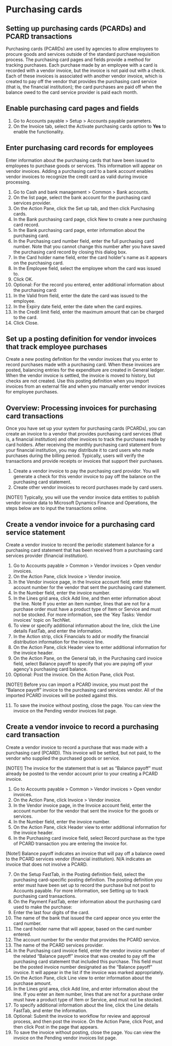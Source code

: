 # Purchasing cards


## Setting up purchasing cards (PCARDs) and PCARD transactions

Purchasing cards (PCARDs) are used by agencies to allow employees to procure goods and services outside of the standard purchase requisition process. The purchasing card pages and fields provide a method for tracking purchases. Each purchase made by an employee with a card is recorded with a vendor invoice, but the invoice is not paid out with a check. Each of these invoices is associated with another vendor invoice, which is created to pay off the vendor that provides the purchasing card service (that is, the financial institution); the card purchases are paid off when the balance owed to the card service provider is paid each month.

## Enable purchasing card pages and fields
1. Go to Accounts payable > Setup > Accounts payable parameters.
2. On the Invoice tab, select the Activate purchasing cards option to **Yes** to enable the functionality.

## Enter purchasing card records for employees
Enter information about the purchasing cards that have been issued to employees to purchase goods or services. This information will appear on vendor invoices. Adding a purchasing card to a bank account enables vendor invoices to recognize the credit card as valid during invoice processing.

1. Go to Cash and bank management > Common > Bank accounts.
2. On the list page, select the bank account for the purchasing card services provider.
3. On the Action Pane, click the Set up tab, and then click Purchasing cards.
4. In the Bank purchasing card page, click New to create a new purchasing card record.
5. In the Bank purchasing card page, enter information about the purchasing card. 
6. In the Purchasing card number field, enter the full purchasing card number. Note that you cannot change this number after you have saved the purchasing card record by closing this dialog box.
7. In the Card holder name field, enter the card holder's name as it appears on the purchasing card.
8. In the Employee field, select the employee whom the card was issued to.
9. Click OK.
10. Optional: For the record you entered, enter additional information about the purchasing card: 
11. In the Valid from field, enter the date the card was issued to the employee.
12. In the Expiry date field, enter the date when the card expires.
13. In the Credit limit field, enter the maximum amount that can be charged to the card.
14. Click Close.

## Set up a posting definition for vendor invoices that track employee purchases

Create a new posting definition for the vendor invoices that you enter to record purchases made with a purchasing card. When these invoices are posted, balancing entries for the expenditure are created in General ledger. When the vendor invoice is settled, the invoice is moved to history, but checks are not created. Use this posting definition when you import invoices from an external file and when you manually enter vendor invoices for employee purchases.

## Overview: Processing invoices for purchasing card transactions

Once you have set up your system for purchasing cards (PCARDs), you can create an invoice to a vendor that provides purchasing card services (that is, a financial institution) and other invoices to track the purchases made by card holders.
After receiving the monthly purchasing card statement from your financial institution, you may distribute it to card users who made purchases during the billing period. Typically, users will verify the transactions and provide receipts or invoices that support their purchases.
1. Create a vendor invoice to pay the purchasing card providor. You will generate a check for this vendor invoice to pay off the balance on the purchasing card statement. 
2.  Create other vendor invoices to record purchases made by card users.  

[NOTE!] Typically, you will use the vendor invoice data entities to publish vendor invoice data to Microsoft Dynamics Finance and Operations, the steps below are to input the transactions online.

## Create a vendor invoice for a purchasing card service statement

Create a vendor invoice to record the periodic statement balance for a purchasing card statement that has been received from a purchasing card services provider (financial institution).
1. Go to Accounts payable > Common > Vendor invoices > Open vendor invoices.
2. On the Action Pane, click Invoice > Vendor invoice.
3. In the Vendor invoice page, in the Invoice account field, enter the account number for the vendor that sent the purchasing card statement.
4. In the Number field, enter the invoice number.
5. In the Lines grid area, click Add line, and then enter information about the line. 
Note
If you enter an item number, lines that are not for a purchase order must have a product type of Item or Service and must not be stocked. For more information, see the 'Key Tasks: Vendor invoices' topic on TechNet.
6. To view or specify additional information about the line, click the Line details FastTab, and enter the information.
7. In the Action strip, click Financials to add or modify the financial distribution information for the invoice line.
8. On the Action Pane, click Header view to enter additional information for the invoice header.
9. On the Action Pane, on the General tab, in the Purchasing card invoice field, select Balance payoff to specify that you are paying off your agency's purchasing card balance.
10. Optional: Post the invoice. On the Action Pane, click Post.

[NOTE!] Before you can import a PCARD invoice, you must post the “Balance payoff” invoice to the purchasing card services vendor. All of the imported PCARD invoices will be posted against this.

11. To save the invoice without posting, close the page. You can view the invoice on the Pending vendor invoices list page.

## Create a vendor invoice to record a purchasing card transaction

Create a vendor invoice to record a purchase that was made with a purchasing card (PCARD). This invoice will be settled, but not paid, to the vendor who supplied the purchased goods or service.

[NOTE!] The invoice for the statement that is set as “Balance payoff” must already be posted to the vendor account prior to your creating a PCARD invoice.

1. Go to Accounts payable > Common > Vendor invoices > Open vendor invoices.
2. On the Action Pane, click Invoice > Vendor invoice.
3. In the Vendor invoice page, in the Invoice account field, enter the account number for the vendor that sent the invoice for the goods or services.
4. In the Number field, enter the invoice number.
5. On the Action Pane, click Header view to enter additional information for the invoice header.
6. In the Purchasing card invoice field, select Record purchase as the type of PCARD transaction you are entering the invoice for. 

[Note!] Balance payoff indicates an invoice that will pay off a balance owed to the PCARD services vendor (financial institution). N/A indicates an invoice that does not involve a PCARD.

7. On the Setup FastTab, in the Posting definition field, select the purchasing card-specific posting definition. The posting definition you enter must have been set up to record the purchase but not post to Accounts payable. For more information, see Setting up to track purchasing card transactions.
8. On the Payment FastTab, enter information about the purchasing card used to make the purchase: 
9. Enter the last four digits of the card.
10. The name of the bank that issued the card appear once you enter the card number.
11. The card holder name that will appear, based on the card number entered.
12. The account number for the vendor that provides the PCARD service.
13. The name of the PCARD services provider.
14. In the Purchasing card invoice field, enter the vendor invoice number of the related “Balance payoff” invoice that was created to pay off the purchasing card statement that included this purchase. This field must be the posted invoice number designated as the “Balance payoff” invoice. It will appear in the list if the invoice was marked appropriately.
15. On the Action Pane, click Line view to enter information about the purchase amount.
16. In the Lines grid area, click Add line, and enter information about the line. If you enter an item number, lines that are not for a purchase order must have a product type of Item or Service, and must not be stocked.
17. To specify additional information about the line, click the Line details FastTab, and enter the information. 
18. Optional: Submit the invoice to workflow for review and approval process, and then post the invoice. On the Action Pane, click Post, and then click Post in the page that appears.
19. To save the invoice without posting, close the page. You can view the invoice on the Pending vendor invoices list page.




